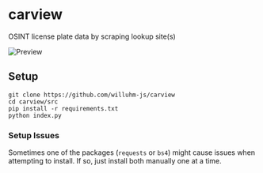 # carview 
OSINT license plate data by scraping lookup site(s)

![Preview](https://i.ibb.co/NN7bqsD/prew.png) 

## Setup 
``` 
git clone https://github.com/willuhm-js/carview 
cd carview/src 
pip install -r requirements.txt 
python index.py 
```

### Setup Issues
Sometimes one of the packages (`requests` or `bs4`) might cause issues when attempting to install. If so, just install both manually one at a time.

